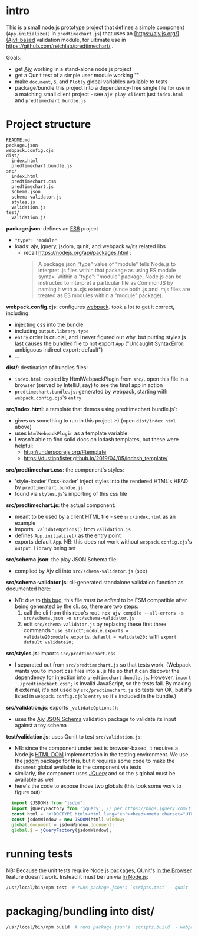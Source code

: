 # intro

This is a small node.js prototype project that defines a simple component (`App.initialize()` in `predtimechart.js`) that uses an [https://ajv.js.org/](Ajv)-based validation module, for ultimate use in https://github.com/reichlab/predtimechart/ .

Goals:

- get [Ajv](https://ajv.js.org/) working in a stand-alone node.js project
- get a Qunit test of a simple user module working ""
- make `document`, `$`, and `Plotly` global variables available to tests
- package/bundle this project into a dependency-free single file for use in a matching small client project - see `ajv-play-client`: just `index.html` and `predtimechart.bundle.js`


# Project structure
```
README.md
package.json
webpack.config.cjs
dist/
  index.html
  predtimechart.bundle.js
src/
  index.html
  predtimechart.css
  predtimechart.js
  schema.json
  schema-validator.js
  styles.js
  validation.js
test/
  validation.js
```


**package.json**: defines an [ES6](https://developer.mozilla.org/en-US/docs/Web/JavaScript) project
- `"type": "module"`
- loads: ajv, jquery, jsdom, qunit, and webpack w/its related libs
  - recall https://nodejs.org/api/packages.html :
    > A package.json "type" value of "module" tells Node.js to interpret .js files within that package as using ES module syntax.
    > Within a "type": "module" package, Node.js can be instructed to interpret a particular file as CommonJS by naming it with a .cjs extension (since both .js and .mjs files are treated as ES modules within a "module" package).

**webpack.config.cjs**: configures [webpack](https://webpack.js.org/). took a lot to get it correct, including:
- injecting css into the bundle
- including `output.library.type`
- `entry` order is crucial, and I never figured out why. but putting styles.js last causes the bundled file to not export `App` ("Uncaught SyntaxError: ambiguous indirect export: default")
- ...

**dist/**: destination of bundles files:
- `index.html`: copied by HtmlWebpackPlugin from `src/`. open this file in a browser (served by IntelliJ, say) to see the final app in action
- `predtimechart.bundle.js`: generated by webpack, starting with `webpack.config.cjs`'s `entry`

**src/index.html**: a template that demos using predtimechart.bundle.js`:
- gives us something to run in this project :-) (open `dist/index.html` above)
- uses `htmlWebpackPlugin` as a template variable
- I wasn't able to find solid docs on lodash templates, but these were helpful:
    - http://underscorejs.org/#template
    - https://dustinpfister.github.io/2019/04/05/lodash_template/

**src/predtimechart.css**: the component's styles:
- 'style-loader'/'css-loader' inject styles into the rendered HTML's HEAD by `predtimechart.bundle.js`
-  found via `styles.js`'s importing of this css file

**src/predtimechart.js**: the actual component:
- meant to be used by a client HTML file - see `src/index.html` as an example
- imports `_validateOptions()` from `validation.js`
- defines `App.initialize()` as the entry point
- exports default `App`. NB: this does not work without `webpack.config.cjs`'s `output.library` being set

**src/schema.json**: the play JSON Schema file:
- complied by Ajv cli into `src/schema-validator.js` (see)

**src/schema-validator.js**: cli-generated standalone validation function as documented [here](https://ajv.js.org/standalone.html):
- NB: due to [this bug](https://github.com/ajv-validator/ajv-cli/issues/234), this file _must be edited_ to be ESM compatible after being generated by the cli. so, there are two steps:
    1. call the cli from this repo's root: `npx ajv compile --all-errors -s src/schema.json -o src/schema-validator.js`
    1. edit `src/schema-validator.js` by replacing these first three commands `"use strict";module.exports = validate20;module.exports.default = validate20;` with `export default validate20;`

**src/styles.js**: imports `src/predtimechart.css`
- I separated out from `src/predtimechart.js` so that tests work. (Webpack wants you to import css files into a .js file so that it can discover the dependency for injection into `predtimechart.bundle.js`. However, `import './predtimechart.css';` is invalid JavaScript, so the tests fail. By making it external, it's not used by `src/predtimechart.js` so tests run OK, but it's listed in `webpack.config.cjs`'s `entry` so it's included in the bundle.)

**src/validation.js**: exports `_validateOptions()`:
- uses the [Ajv](https://ajv.js.org/) [JSON Schema](https://json-schema.org/) validation package to validate its input against a toy schema

**test/validation.js**: uses Qunit to test `src/validation.js`:
- NB: since the component under test is browser-based, it requires a Node.js [HTML DOM](https://www.w3.org/TR/WD-DOM/introduction.html) implementation in the testing environment. We use the [jsdom](https://www.npmjs.com/package/jsdom) package for this, but it requires some code to make the `document` global available to the component via tests
- similarly, the component uses [JQuery](https://jquery.com/) and so the `$` global must be available as well
- here's the code to expose those two globals (this took some work to figure out):
```javascript
  import {JSDOM} from "jsdom";
  import jQueryFactory from 'jquery'; // per https://bugs.jquery.com/ticket/14549
  const html = '<!DOCTYPE html><html lang="en"><head><meta charset="UTF-8"><title>Title</title></head><body><div id="qunit-fixture"></div></body></html>';
  const jsdomWindow = new JSDOM(html).window;
  global.document = jsdomWindow.document;
  global.$ = jQueryFactory(jsdomWindow);
```


# running tests

NB: Because the unit tests require Node.js packages, QUnit's [In the Browser](https://qunitjs.com/intro/#in-the-browser) feature doesn't work. Instead it must be run via [In Node.js](https://qunitjs.com/intro/#in-nodejs):

```bash
/usr/local/bin/npm test  # runs package.json's `scripts.test` - qunit
```

# packaging/bundling into dist/

```bash
/usr/local/bin/npm build  # runs package.json's `scripts.build` - webpack
```
